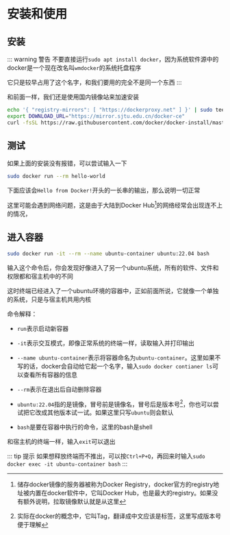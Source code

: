 # 安装和使用
## 安装
::: warning 警告
不要直接运行`sudo apt install docker`，因为系统软件源中的docker是一个现在改名叫`wmdocker`的系统托盘程序

它只是较早占用了这个名字，和我们要用的完全不是同一个东西
:::

和前面一样，我们还是使用国内镜像站来加速安装

``` bash
echo '{ "registry-mirrors": [ "https://dockerproxy.net" ] }' | sudo tee /etc/docker/daemon.json
export DOWNLOAD_URL="https://mirror.sjtu.edu.cn/docker-ce"
curl -fsSL https://raw.githubusercontent.com/docker/docker-install/master/install.sh | sudo -E sh
```

## 测试
如果上面的安装没有报错，可以尝试输入一下

``` bash
sudo docker run --rm hello-world
```

下面应该会`Hello from Docker!`开头的一长串的输出，那么说明一切正常

这里可能会遇到网络问题，这是由于大陆到Docker Hub[^1]的网络经常会出现连不上的情况，

[^1]: 储存docker镜像的服务器被称为Docker Registry，docker官方的registry地址被内置在docker软件中，它叫Docker Hub，也是最大的registry。如果没有额外说明，拉取镜像默认就是从这里

## 进入容器
``` bash
sudo docker run -it --rm --name ubuntu-container ubuntu:22.04 bash
```

输入这个命令后，你会发现好像进入了另一个ubuntu系统，所有的软件、文件和权限都和宿主机中的不同

这时终端已经进入了一个ubuntu环境的容器中，正如前面所说，它就像一个单独的系统，只是与宿主机共用内核

命令解释：

- `run`表示启动新容器

- `-it`表示交互模式，即像正常系统的终端一样，读取输入并打印输出

- `--name ubuntu-container`表示将容器命名为`ubuntu-container`。这里如果不写的话，docker会自动给它起一个名字，输入`sudo docker contianer ls`可以查看所有容器的信息

- `--rm`表示在退出后自动删除容器

- `ubuntu:22.04`指的是镜像，冒号前是镜像名，冒号后是版本号[^2]，你也可以尝试把它改成其他版本试一试。如果这里只写`ubuntu`则会默认

[^2]: 实际在docker的概念中，它叫Tag，翻译成中文应该是标签，这里写成版本号便于理解

- `bash`是要在容器中执行的命令，这里的bash是shell

和宿主机的终端一样，输入`exit`可以退出

::: tip 提示
如果想释放终端而不推出，可以按`Ctrl+P+Q`，再回来时输入`sudo docker exec -it ubuntu-container bash`
:::
